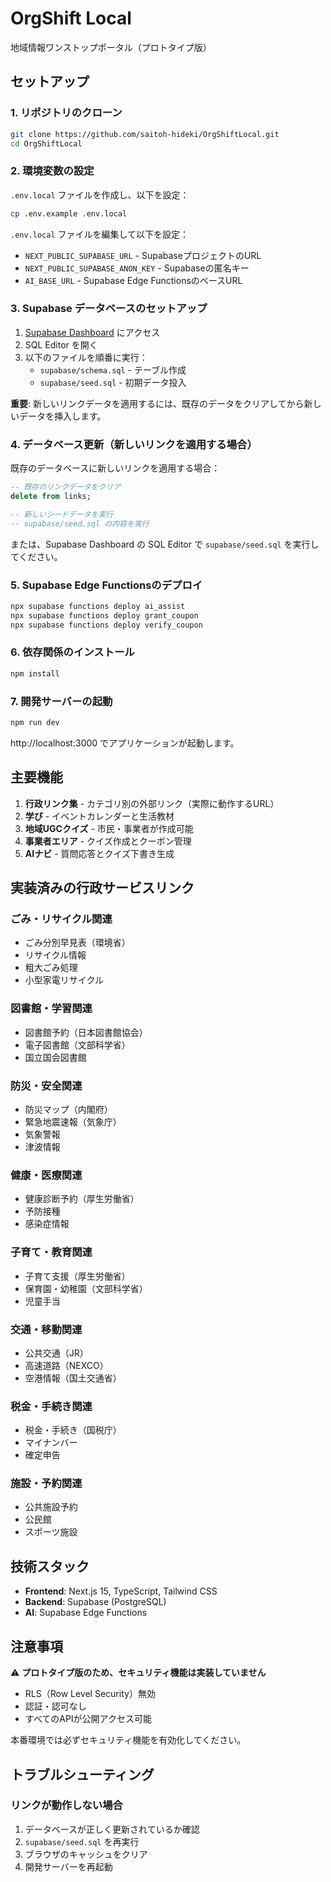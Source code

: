 # OrgShift Local

地域情報ワンストップポータル（プロトタイプ版）

## セットアップ

### 1. リポジトリのクローン
```bash
git clone https://github.com/saitoh-hideki/OrgShiftLocal.git
cd OrgShiftLocal
```

### 2. 環境変数の設定
`.env.local` ファイルを作成し、以下を設定：
```bash
cp .env.example .env.local
```

`.env.local` ファイルを編集して以下を設定：
- `NEXT_PUBLIC_SUPABASE_URL` - SupabaseプロジェクトのURL
- `NEXT_PUBLIC_SUPABASE_ANON_KEY` - Supabaseの匿名キー
- `AI_BASE_URL` - Supabase Edge FunctionsのベースURL

### 3. Supabase データベースのセットアップ

1. [Supabase Dashboard](https://txobkcjegztcrbrbenjn.supabase.co) にアクセス
2. SQL Editor を開く
3. 以下のファイルを順番に実行：
   - `supabase/schema.sql` - テーブル作成
   - `supabase/seed.sql` - 初期データ投入

**重要**: 新しいリンクデータを適用するには、既存のデータをクリアしてから新しいデータを挿入します。

### 4. データベース更新（新しいリンクを適用する場合）

既存のデータベースに新しいリンクを適用する場合：

```sql
-- 既存のリンクデータをクリア
delete from links;

-- 新しいシードデータを実行
-- supabase/seed.sql の内容を実行
```

または、Supabase Dashboard の SQL Editor で `supabase/seed.sql` を実行してください。

### 5. Supabase Edge Functionsのデプロイ
```bash
npx supabase functions deploy ai_assist
npx supabase functions deploy grant_coupon
npx supabase functions deploy verify_coupon
```

### 6. 依存関係のインストール
```bash
npm install
```

### 7. 開発サーバーの起動
```bash
npm run dev
```

http://localhost:3000 でアプリケーションが起動します。

## 主要機能

1. **行政リンク集** - カテゴリ別の外部リンク（実際に動作するURL）
2. **学び** - イベントカレンダーと生活教材
3. **地域UGCクイズ** - 市民・事業者が作成可能
4. **事業者エリア** - クイズ作成とクーポン管理
5. **AIナビ** - 質問応答とクイズ下書き生成

## 実装済みの行政サービスリンク

### ごみ・リサイクル関連
- ごみ分別早見表（環境省）
- リサイクル情報
- 粗大ごみ処理
- 小型家電リサイクル

### 図書館・学習関連
- 図書館予約（日本図書館協会）
- 電子図書館（文部科学省）
- 国立国会図書館

### 防災・安全関連
- 防災マップ（内閣府）
- 緊急地震速報（気象庁）
- 気象警報
- 津波情報

### 健康・医療関連
- 健康診断予約（厚生労働省）
- 予防接種
- 感染症情報

### 子育て・教育関連
- 子育て支援（厚生労働省）
- 保育園・幼稚園（文部科学省）
- 児童手当

### 交通・移動関連
- 公共交通（JR）
- 高速道路（NEXCO）
- 空港情報（国土交通省）

### 税金・手続き関連
- 税金・手続き（国税庁）
- マイナンバー
- 確定申告

### 施設・予約関連
- 公共施設予約
- 公民館
- スポーツ施設

## 技術スタック

- **Frontend**: Next.js 15, TypeScript, Tailwind CSS
- **Backend**: Supabase (PostgreSQL)
- **AI**: Supabase Edge Functions

## 注意事項

⚠️ **プロトタイプ版のため、セキュリティ機能は実装していません**
- RLS（Row Level Security）無効
- 認証・認可なし
- すべてのAPIが公開アクセス可能

本番環境では必ずセキュリティ機能を有効化してください。

## トラブルシューティング

### リンクが動作しない場合
1. データベースが正しく更新されているか確認
2. `supabase/seed.sql` を再実行
3. ブラウザのキャッシュをクリア
4. 開発サーバーを再起動
